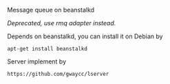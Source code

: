 Message queue on beanstalkd

*Deprecated, use rmq adapter instead.*

Depends on beanstalkd, you can install it on Debian by 
```
apt-get install beanstalkd
```

Server implement by
```
https://github.com/gwaycc/lserver
```
